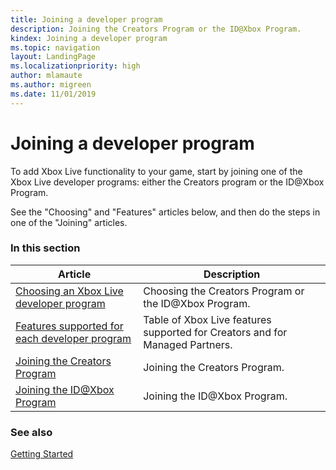 ```yaml
---
title: Joining a developer program
description: Joining the Creators Program or the ID@Xbox Program.
kindex: Joining a developer program
ms.topic: navigation
layout: LandingPage
ms.localizationpriority: high
author: mlamaute
ms.author: migreen
ms.date: 11/01/2019
---
```


# Joining a developer program

To add Xbox Live functionality to your game, start by joining one of the Xbox Live developer programs: either the Creators program or the ID@Xbox Program.

See the "Choosing" and "Features" articles below, and then do the steps in one of the "Joining" articles.


### In this section

| Article | Description |
|---------|-------------|
| [Choosing an Xbox Live developer program](live-dev-program-overview.md) | Choosing the Creators Program or the ID@Xbox Program. |
| [Features supported for each developer program](live-feature-comparison-table.md) | Table of Xbox Live features supported for Creators and for Managed Partners. |
| [Joining the Creators Program](live-join-creators-program.md) | Joining the Creators Program. |
| [Joining the ID@Xbox Program](live-join-id-program.md) | Joining the ID@Xbox Program. |


### See also

[Getting Started](../live-getstarted-nav.md)
